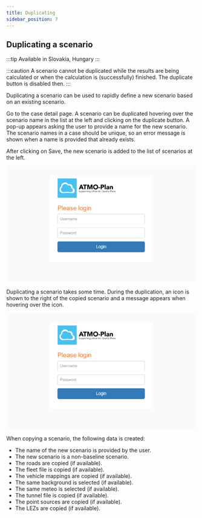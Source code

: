 ```yaml
---
title: Duplicating
sidebar_position: 7
---
```


## Duplicating a scenario

:::tip Available in Slovakia, Hungary
:::

:::caution
A scenario cannot be duplicated while the results are being calculated or when the calculation is (successfully) finished. The duplicate button is disabled then.
:::

Duplicating a scenario can be used to rapidly define a new scenario based on an existing scenario.

Go to the case detail page. A scenario can be duplicated hovering over the scenario name in the list at the left and clicking on the duplicate button. A pop-up appears asking the user to provide a name for the new scenario. The scenario names in a case should be unique, so an error message is shown when a name is provided that already exists.

After clicking on Save, the new scenario is added to the list of scenarios at the left.

![Login](./images/login.png)

Duplicating a scenario takes some time. During the duplication, an icon is shown to the right of the copied scenario and a message appears when hovering over the icon.

![Login](./images/login.png)

When copying a scenario, the following data is created:

- The name of the new scenario is provided by the user.
- The new scenario is a non-baseline scenario.
- The roads are copied (if available).
- The fleet file is copied (if available).
- The vehicle mappings are copied (if available).
- The same background is selected (if available).
- The same meteo is selected (if available).
- The tunnel file is copied (if available).
- The point sources are copied (if available).
- The LEZs are copied (if available).
